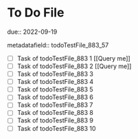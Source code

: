 # To Do File

due:: 2022-09-19

metadatafield:: todoTestFile_883_57

- [ ] Task of todoTestFile_883 1 [[Query me]]
- [ ] Task of todoTestFile_883 2 [[Query me]]
- [ ] Task of todoTestFile_883 3
- [ ] Task of todoTestFile_883 4
- [ ] Task of todoTestFile_883 5
- [ ] Task of todoTestFile_883 6
- [ ] Task of todoTestFile_883 7
- [ ] Task of todoTestFile_883 8
- [ ] Task of todoTestFile_883 9
- [ ] Task of todoTestFile_883 10